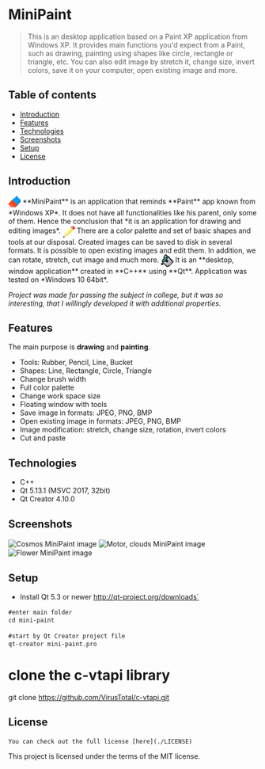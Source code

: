 # MiniPaint
> This is an desktop application based on a Paint XP application from Windows XP. It provides main functions you'd expect from a Paint, such as drawing, painting using shapes like circle, rectangle or triangle, etc. You can also edit image by stretch it, change size, invert colors, save it on your computer, open existing image and more. 

## Table of contents
* [Introduction](#introduction)
* [Features](#features)
* [Technologies](#technologies)
* [Screenshots](#screenshots)
* [Setup](#setup)
* [License](#license)

## Introduction
<img align="center" src="./Assets/Images/eraser.png" alt="Rubber image">
**MiniPaint** is an application that reminds **Paint** app known from *Windows XP*. It does not have all functionalities like his parent, only some of them.
Hence the conclusion that *it is an application for drawing and editing images*.
<img align="center" src="./Assets/Images/pencil.png" alt="Pencil image">
There are a color palette and set of basic shapes and tools at our disposal. Created images can be saved to disk in several formats. It is possible to open existing images and edit them.
In addition, we can rotate, stretch, cut image and much more. 
<img align="center" src="./Assets/Images/paintbucket.png" alt="Paint bucket image">
It is an **desktop, window application** created in **C++** using **Qt**. Application was tested on *Windows 10 64bit*.

*Project was made for passing the subject in college, but it was so interesting, that I willingly developed it with additional properties.*

## Features
The main purpose is **drawing** and **painting**. 
* Tools: Rubber, Pencil, Line, Bucket
* Shapes: Line, Rectangle, Circle, Triangle
* Change brush width
* Full color palette
* Change work space size
* Floating window with tools
* Save image in formats: JPEG, PNG, BMP
* Open existing image in formats: JPEG, PNG, BMP
* Image modification: stretch, change size, rotation, invert colors
* Cut and paste

## Technologies
* C++
* Qt 5.13.1 (MSVC 2017, 32bit)
* Qt Creator 4.10.0

## Screenshots
<img align="center" src="https://i.ibb.co/pbgFFWq/Screen1.png" alt="Cosmos MiniPaint image">
<img align="center" src="https://i.ibb.co/F3CNVVW/Screen3.png" alt="Motor, clouds MiniPaint image">
<img align="center" src="https://i.ibb.co/4gHCKLm/Screen2.png" alt="Flower MiniPaint image">

## Setup
* Install Qt 5.3 or newer http://qt-project.org/downloads`
```
#enter main folder
cd mini-paint

#start by Qt Creator project file
qt-creator mini-paint.pro
```
# clone the c-vtapi library
git clone https://github.com/VirusTotal/c-vtapi.git
## License
    You can check out the full license [here](./LICENSE)
This project is licensed under the terms of the MIT license.